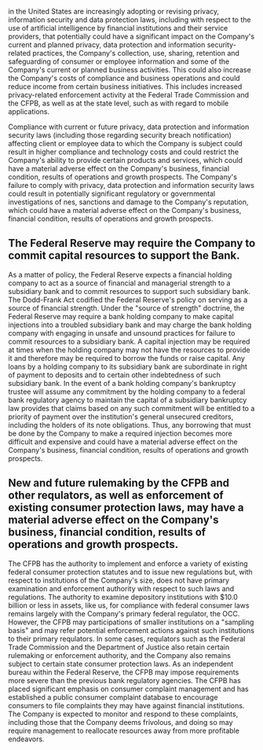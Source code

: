 in the United States are increasingly adopting or revising privacy, information security and data protection laws, including with respect to the use of artificial intelligence by financial institutions and their service providers, that potentially could have a significant impact on the Company's current and planned privacy, data protection and information security-related practices, the Company's collection, use, sharing, retention and safeguarding of consumer or employee information and some of the Company's current or planned business activities. This could also increase the Company's costs of compliance and business operations and could reduce income from certain business initiatives. This includes increased privacy-related enforcement activity at the Federal Trade Commission and the CFPB, as well as at the state level, such as with regard to mobile applications.

Compliance with current or future privacy, data protection and information security laws (including those regarding security breach notification) affecting client or employee data to which the Company is subject could result in higher compliance and technology costs and could restrict the Company's ability to provide certain products and services, which could have a material adverse effect on the Company's business, financial condition, results of operations and growth prospects. The Company's failure to comply with privacy, data protection and information security laws could result in potentially significant regulatory or governmental investigations of nes, sanctions and damage to the Company's reputation, which could have a material adverse effect on the Company's business, financial condition, results of operations and growth prospects.

## The Federal Reserve may require the Company to commit capital resources to support the Bank.

As a matter of policy, the Federal Reserve expects a financial holding company to act as a source of financial and managerial strength to a subsidiary bank and to commit resources to support such subsidiary bank. The Dodd-Frank Act codified the Federal Reserve's policy on serving as a source of financial strength. Under the "source of strength" doctrine, the Federal Reserve may require a bank holding company to make capital injections into a troubled subsidiary bank and may charge the bank holding company with engaging in unsafe and unsound practices for failure to commit resources to a subsidiary bank. A capital injection may be required at times when the holding company may not have the resources to provide it and therefore may be required to borrow the funds or raise capital. Any loans by a holding company to its subsidiary bank are subordinate in right of payment to deposits and to certain other indebtedness of such subsidiary bank. In the event of a bank holding company's bankruptcy trustee will assume any commitment by the holding company to a federal bank regulatory agency to maintain the capital of a subsidiary bankruptcy law provides that claims based on any such commitment will be entitled to a priority of payment over the institution's general unsecured creditors, including the holders of its note obligations. Thus, any borrowing that must be done by the Company to make a required injection becomes more difficult and expensive and could have a material adverse effect on the Company's business, financial condition, results of operations and growth prospects.

## New and future rulemaking by the CFPB and other requlators, as well as enforcement of existing consumer protection laws, may have a material adverse effect on the Company's business, financial condition, results of operations and growth prospects.

The CFPB has the authority to implement and enforce a variety of existing federal consumer protection statutes and to issue new regulations but, with respect to institutions of the Company's size, does not have primary examination and enforcement authority with respect to such laws and regulations. The authority to examine depository institutions with \$10.0 billion or less in assets, like us, for compliance with federal consumer laws remains largely with the Company's primary federal regulator, the OCC. However, the CFPB may participations of smaller institutions on a "sampling basis" and may refer potential enforcement actions against such institutions to their primary requlators. In some cases, requlators such as the Federal Trade Commission and the Department of Justice also retain certain rulemaking or enforcement authority, and the Company also remains subject to certain state consumer protection laws. As an independent bureau within the Federal Reserve, the CFPB may impose requirements more severe than the previous bank regulatory agencies. The CFPB has placed significant emphasis on consumer complaint management and has established a public consumer complaint database to encourage consumers to file complaints they may have against financial institutions. The Company is expected to monitor and respond to these complaints, including those that the Company deems frivolous, and doing so may require management to reallocate resources away from more profitable endeavors.